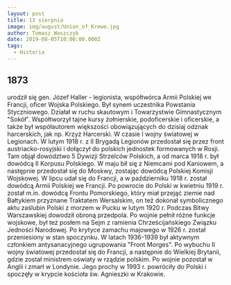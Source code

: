 ```yaml
---
layout: post
title: 13 sierpnia
image: img/august/Union_of_Krewo.jpg
author: Tomasz Waszczyk
date: 2019-08-05T10:00:00.000Z
tags:
  - Historia
---
```


## 1873

urodził się gen. Józef Haller - legionista, współtwórca Armii Polskiej we Francji, oficer Wojska Polskiego. Był synem uczestnika Powstania Styczniowego. Działał w ruchu skautowym i Towarzystwie Gimnastycznym "Sokół". Współtworzył tajne kursy żołnierskie, podoficerskie i oficerskie, a także był współautorem większości obowiązujących do dzisiaj odznak harcerskich, jak np. Krzyż Harcerski. W czasie I wojny światowej w Legionach. W lutym 1918 r. z II Brygadą Legionów przedostał się przez front austriacko-rosyjski i dołączył do polskich jednostek formowanych w Rosji. Tam objął dowództwo 5 Dywizji Strzelców Polskich, a od marca 1918 r. był dowódcą II Korpusu Polskiego. W maju bił się z Niemcami pod Kaniowem, a następnie przedostał się do Moskwy, zostając dowódcą Polskiej Komisji Wojskowej. W lipcu udał się do Francji, a w październiku 1918 r. został dowódcą Armii Polskiej we Francji. Po powrocie do Polski w kwietniu 1919 r. został m.in. dowódcą Frontu Pomorskiego, który miał przejąć ziemie nad Bałtykiem przyznane Traktatem Wersalskim, on też dokonał symbolicznego aktu zaślubin Polski z morzem w Pucku w lutym 1920 r. Podczas Bitwy Warszawskiej dowodził obroną przedpola. Po wojnie pełnił różne funkcje wojskowe, był też posłem na Sejm z ramienia Chrześcijańskiego Związku Jedności Narodowej. Po krytyce zamachu majowego w 1926 r. został przeniesiony w stan spoczynku. W latach 1936-1939 był aktywnym członkiem antysanacyjnego ugrupowania "Front Morges". Po wybuchu II wojny światowej przedostał się do Francji, a następnie do Wielkiej Brytanii, gdzie został ministrem oświaty w rządzie polskim. Po wojnie pozostał w Anglii i zmarł w Londynie. Jego prochy w 1993 r. powróciły do Polski i spoczęły w krypcie kościoła św. Agnieszki w Krakowie.

